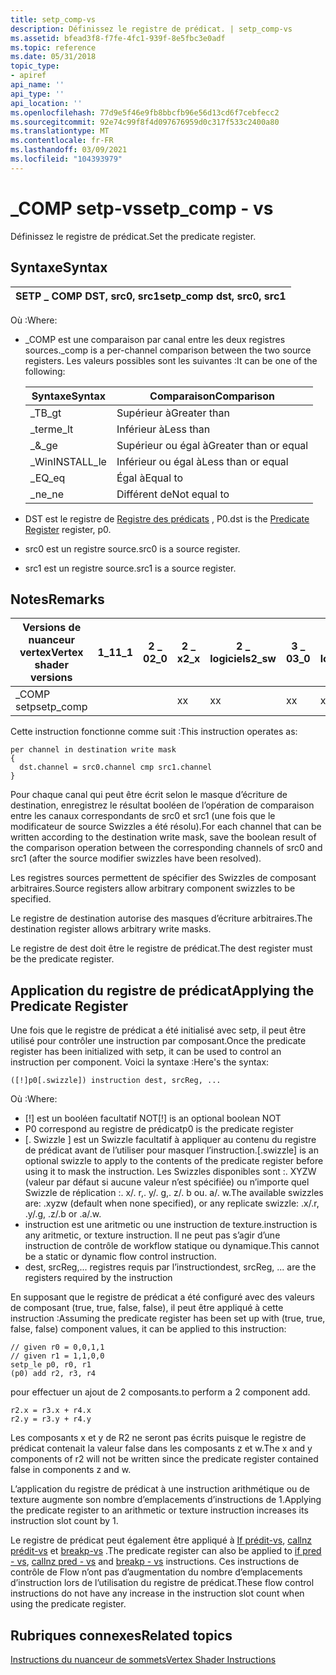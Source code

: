 ```yaml
---
title: setp_comp-vs
description: Définissez le registre de prédicat. | setp_comp-vs
ms.assetid: bfead3f8-f7fe-4fc1-939f-8e5fbc3e0adf
ms.topic: reference
ms.date: 05/31/2018
topic_type:
- apiref
api_name: ''
api_type: ''
api_location: ''
ms.openlocfilehash: 77d9e5f46e9fb8bbcfb96e56d13cd6f7cebfecc2
ms.sourcegitcommit: 92e74c99f8f4d097676959d0c317f533c2400a80
ms.translationtype: MT
ms.contentlocale: fr-FR
ms.lasthandoff: 03/09/2021
ms.locfileid: "104393979"
---
```

# <a name="setp_comp---vs"></a><span data-ttu-id="741f5-104">\_COMP setp-vs</span><span class="sxs-lookup"><span data-stu-id="741f5-104">setp\_comp - vs</span></span>

<span data-ttu-id="741f5-105">Définissez le registre de prédicat.</span><span class="sxs-lookup"><span data-stu-id="741f5-105">Set the predicate register.</span></span>

## <a name="syntax"></a><span data-ttu-id="741f5-106">Syntaxe</span><span class="sxs-lookup"><span data-stu-id="741f5-106">Syntax</span></span>



| <span data-ttu-id="741f5-107">SETP \_ COMP DST, src0, src1</span><span class="sxs-lookup"><span data-stu-id="741f5-107">setp\_comp dst, src0, src1</span></span> |
|----------------------------|



 

<span data-ttu-id="741f5-108">Où :</span><span class="sxs-lookup"><span data-stu-id="741f5-108">Where:</span></span>

-   <span data-ttu-id="741f5-109">\_COMP est une comparaison par canal entre les deux registres sources.</span><span class="sxs-lookup"><span data-stu-id="741f5-109">\_comp is a per-channel comparison between the two source registers.</span></span> <span data-ttu-id="741f5-110">Les valeurs possibles sont les suivantes :</span><span class="sxs-lookup"><span data-stu-id="741f5-110">It can be one of the following:</span></span> 

    | <span data-ttu-id="741f5-111">Syntaxe</span><span class="sxs-lookup"><span data-stu-id="741f5-111">Syntax</span></span> | <span data-ttu-id="741f5-112">Comparaison</span><span class="sxs-lookup"><span data-stu-id="741f5-112">Comparison</span></span>            |
    |--------|-----------------------|
    | <span data-ttu-id="741f5-113">\_TB</span><span class="sxs-lookup"><span data-stu-id="741f5-113">\_gt</span></span>   | <span data-ttu-id="741f5-114">Supérieur à</span><span class="sxs-lookup"><span data-stu-id="741f5-114">Greater than</span></span>          |
    | <span data-ttu-id="741f5-115">\_terme</span><span class="sxs-lookup"><span data-stu-id="741f5-115">\_lt</span></span>   | <span data-ttu-id="741f5-116">Inférieur à</span><span class="sxs-lookup"><span data-stu-id="741f5-116">Less than</span></span>             |
    | <span data-ttu-id="741f5-117">\_&</span><span class="sxs-lookup"><span data-stu-id="741f5-117">\_ge</span></span>   | <span data-ttu-id="741f5-118">Supérieur ou égal à</span><span class="sxs-lookup"><span data-stu-id="741f5-118">Greater than or equal</span></span> |
    | <span data-ttu-id="741f5-119">\_WinINSTALL</span><span class="sxs-lookup"><span data-stu-id="741f5-119">\_le</span></span>   | <span data-ttu-id="741f5-120">Inférieur ou égal à</span><span class="sxs-lookup"><span data-stu-id="741f5-120">Less than or equal</span></span>    |
    | <span data-ttu-id="741f5-121">\_EQ</span><span class="sxs-lookup"><span data-stu-id="741f5-121">\_eq</span></span>   | <span data-ttu-id="741f5-122">Égal à</span><span class="sxs-lookup"><span data-stu-id="741f5-122">Equal to</span></span>              |
    | <span data-ttu-id="741f5-123">\_ne</span><span class="sxs-lookup"><span data-stu-id="741f5-123">\_ne</span></span>   | <span data-ttu-id="741f5-124">Différent de</span><span class="sxs-lookup"><span data-stu-id="741f5-124">Not equal to</span></span>          |

    

     

-   <span data-ttu-id="741f5-125">DST est le registre de [Registre des prédicats](dx9-graphics-reference-asm-vs-registers-predicate.md) , P0.</span><span class="sxs-lookup"><span data-stu-id="741f5-125">dst is the [Predicate Register](dx9-graphics-reference-asm-vs-registers-predicate.md) register, p0.</span></span>
-   <span data-ttu-id="741f5-126">src0 est un registre source.</span><span class="sxs-lookup"><span data-stu-id="741f5-126">src0 is a source register.</span></span>
-   <span data-ttu-id="741f5-127">src1 est un registre source.</span><span class="sxs-lookup"><span data-stu-id="741f5-127">src1 is a source register.</span></span>

## <a name="remarks"></a><span data-ttu-id="741f5-128">Notes</span><span class="sxs-lookup"><span data-stu-id="741f5-128">Remarks</span></span>



| <span data-ttu-id="741f5-129">Versions de nuanceur vertex</span><span class="sxs-lookup"><span data-stu-id="741f5-129">Vertex shader versions</span></span> | <span data-ttu-id="741f5-130">1\_1</span><span class="sxs-lookup"><span data-stu-id="741f5-130">1\_1</span></span> | <span data-ttu-id="741f5-131">2 \_ 0</span><span class="sxs-lookup"><span data-stu-id="741f5-131">2\_0</span></span> | <span data-ttu-id="741f5-132">2 \_ x</span><span class="sxs-lookup"><span data-stu-id="741f5-132">2\_x</span></span> | <span data-ttu-id="741f5-133">2 \_ logiciels</span><span class="sxs-lookup"><span data-stu-id="741f5-133">2\_sw</span></span> | <span data-ttu-id="741f5-134">3 \_ 0</span><span class="sxs-lookup"><span data-stu-id="741f5-134">3\_0</span></span> | <span data-ttu-id="741f5-135">3 \_ logiciels</span><span class="sxs-lookup"><span data-stu-id="741f5-135">3\_sw</span></span> |
|------------------------|------|------|------|-------|------|-------|
| <span data-ttu-id="741f5-136">\_COMP setp</span><span class="sxs-lookup"><span data-stu-id="741f5-136">setp\_comp</span></span>             |      |      | <span data-ttu-id="741f5-137">x</span><span class="sxs-lookup"><span data-stu-id="741f5-137">x</span></span>    | <span data-ttu-id="741f5-138">x</span><span class="sxs-lookup"><span data-stu-id="741f5-138">x</span></span>     | <span data-ttu-id="741f5-139">x</span><span class="sxs-lookup"><span data-stu-id="741f5-139">x</span></span>    | <span data-ttu-id="741f5-140">x</span><span class="sxs-lookup"><span data-stu-id="741f5-140">x</span></span>     |



 

<span data-ttu-id="741f5-141">Cette instruction fonctionne comme suit :</span><span class="sxs-lookup"><span data-stu-id="741f5-141">This instruction operates as:</span></span>


```
per channel in destination write mask
{
  dst.channel = src0.channel cmp src1.channel
}
```



<span data-ttu-id="741f5-142">Pour chaque canal qui peut être écrit selon le masque d’écriture de destination, enregistrez le résultat booléen de l’opération de comparaison entre les canaux correspondants de src0 et src1 (une fois que le modificateur de source Swizzles a été résolu).</span><span class="sxs-lookup"><span data-stu-id="741f5-142">For each channel that can be written according to the destination write mask, save the boolean result of the comparison operation between the corresponding channels of src0 and src1 (after the source modifier swizzles have been resolved).</span></span>

<span data-ttu-id="741f5-143">Les registres sources permettent de spécifier des Swizzles de composant arbitraires.</span><span class="sxs-lookup"><span data-stu-id="741f5-143">Source registers allow arbitrary component swizzles to be specified.</span></span>

<span data-ttu-id="741f5-144">Le registre de destination autorise des masques d’écriture arbitraires.</span><span class="sxs-lookup"><span data-stu-id="741f5-144">The destination register allows arbitrary write masks.</span></span>

<span data-ttu-id="741f5-145">Le registre de dest doit être le registre de prédicat.</span><span class="sxs-lookup"><span data-stu-id="741f5-145">The dest register must be the predicate register.</span></span>

## <a name="applying-the-predicate-register"></a><span data-ttu-id="741f5-146">Application du registre de prédicat</span><span class="sxs-lookup"><span data-stu-id="741f5-146">Applying the Predicate Register</span></span>

<span data-ttu-id="741f5-147">Une fois que le registre de prédicat a été initialisé avec setp, il peut être utilisé pour contrôler une instruction par composant.</span><span class="sxs-lookup"><span data-stu-id="741f5-147">Once the predicate register has been initialized with setp, it can be used to control an instruction per component.</span></span> <span data-ttu-id="741f5-148">Voici la syntaxe :</span><span class="sxs-lookup"><span data-stu-id="741f5-148">Here's the syntax:</span></span>


```
([!]p0[.swizzle]) instruction dest, srcReg, ...
```



<span data-ttu-id="741f5-149">Où :</span><span class="sxs-lookup"><span data-stu-id="741f5-149">Where:</span></span>

-   <span data-ttu-id="741f5-150">\[!\] est un booléen facultatif NOT</span><span class="sxs-lookup"><span data-stu-id="741f5-150">\[!\] is an optional boolean NOT</span></span>
-   <span data-ttu-id="741f5-151">P0 correspond au registre de prédicat</span><span class="sxs-lookup"><span data-stu-id="741f5-151">p0 is the predicate register</span></span>
-   <span data-ttu-id="741f5-152">\[. Swizzle \] est un Swizzle facultatif à appliquer au contenu du registre de prédicat avant de l’utiliser pour masquer l’instruction.</span><span class="sxs-lookup"><span data-stu-id="741f5-152">\[.swizzle\] is an optional swizzle to apply to the contents of the predicate register before using it to mask the instruction.</span></span> <span data-ttu-id="741f5-153">Les Swizzles disponibles sont :. XYZW (valeur par défaut si aucune valeur n’est spécifiée) ou n’importe quel Swizzle de réplication :. x/. r,. y/. g,. z/. b ou. a/. w.</span><span class="sxs-lookup"><span data-stu-id="741f5-153">The available swizzles are: .xyzw (default when none specified), or any replicate swizzle: .x/.r, .y/.g, .z/.b or .a/.w.</span></span>
-   <span data-ttu-id="741f5-154">instruction est une aritmetic ou une instruction de texture.</span><span class="sxs-lookup"><span data-stu-id="741f5-154">instruction is any aritmetic, or texture instruction.</span></span> <span data-ttu-id="741f5-155">Il ne peut pas s’agir d’une instruction de contrôle de workflow statique ou dynamique.</span><span class="sxs-lookup"><span data-stu-id="741f5-155">This cannot be a static or dynamic flow control instruction.</span></span>
-   <span data-ttu-id="741f5-156">dest, srcReg,... registres requis par l’instruction</span><span class="sxs-lookup"><span data-stu-id="741f5-156">dest, srcReg, ... are the registers required by the instruction</span></span>

<span data-ttu-id="741f5-157">En supposant que le registre de prédicat a été configuré avec des valeurs de composant (true, true, false, false), il peut être appliqué à cette instruction :</span><span class="sxs-lookup"><span data-stu-id="741f5-157">Assuming the predicate register has been set up with (true, true, false, false) component values, it can be applied to this instruction:</span></span>


```
// given r0 = 0,0,1,1
// given r1 = 1,1,0,0
setp_le p0, r0, r1
(p0) add r2, r3, r4
```



<span data-ttu-id="741f5-158">pour effectuer un ajout de 2 composants.</span><span class="sxs-lookup"><span data-stu-id="741f5-158">to perform a 2 component add.</span></span>


```
r2.x = r3.x + r4.x
r2.y = r3.y + r4.y
```



<span data-ttu-id="741f5-159">Les composants x et y de R2 ne seront pas écrits puisque le registre de prédicat contenait la valeur false dans les composants z et w.</span><span class="sxs-lookup"><span data-stu-id="741f5-159">The x and y components of r2 will not be written since the predicate register contained false in components z and w.</span></span>

<span data-ttu-id="741f5-160">L’application du registre de prédicat à une instruction arithmétique ou de texture augmente son nombre d’emplacements d’instructions de 1.</span><span class="sxs-lookup"><span data-stu-id="741f5-160">Applying the predicate register to an arithmetic or texture instruction increases its instruction slot count by 1.</span></span>

<span data-ttu-id="741f5-161">Le registre de prédicat peut également être appliqué à [If prédit-vs](if-pred---vs.md), [callnz prédit-vs](callnz-pred---vs.md) et [breakp-vs](breakp---vs.md) .</span><span class="sxs-lookup"><span data-stu-id="741f5-161">The predicate register can also be applied to [if pred - vs](if-pred---vs.md), [callnz pred - vs](callnz-pred---vs.md) and [breakp - vs](breakp---vs.md) instructions.</span></span> <span data-ttu-id="741f5-162">Ces instructions de contrôle de Flow n’ont pas d’augmentation du nombre d’emplacements d’instruction lors de l’utilisation du registre de prédicat.</span><span class="sxs-lookup"><span data-stu-id="741f5-162">These flow control instructions do not have any increase in the instruction slot count when using the predicate register.</span></span>

## <a name="related-topics"></a><span data-ttu-id="741f5-163">Rubriques connexes</span><span class="sxs-lookup"><span data-stu-id="741f5-163">Related topics</span></span>

<dl> <dt>

[<span data-ttu-id="741f5-164">Instructions du nuanceur de sommets</span><span class="sxs-lookup"><span data-stu-id="741f5-164">Vertex Shader Instructions</span></span>](dx9-graphics-reference-asm-vs-instructions.md)
</dt> </dl>

 

 




